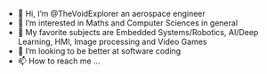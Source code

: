 - 👋 Hi, I’m @TheVoidExplorer an aerospace engineer
- 👀 I’m interested in Maths and Computer Sciences in general
- 🌱 My favorite subjects are Embedded Systems/Robotics, AI/Deep Learning, HMI, Image processing and Video Games
- 💞️ I’m looking to be better at software coding  
- 📫 How to reach me ...
